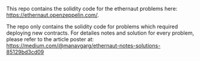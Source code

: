 This repo contains the solidity code for the ethernaut problems here: https://ethernaut.openzeppelin.com/.

The repo only contains the solidity code for problems which required deploying new contracts.
For detailes notes and solution for every problem, please refer to the article poster at:
https://medium.com/@manavgarg/ethernaut-notes-solutions-85129bd3cd09
